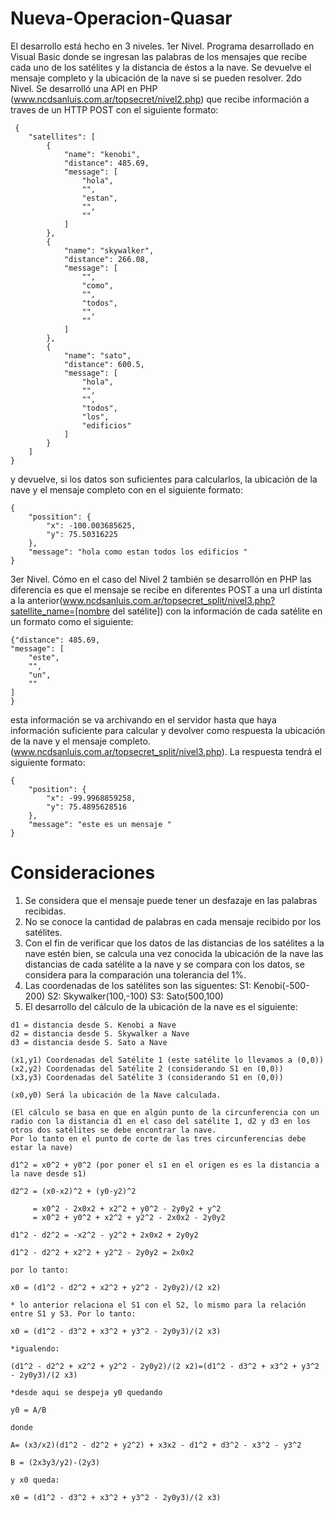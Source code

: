 # Nueva-Operacion-Quasar

El desarrollo está hecho en 3 niveles.
1er Nivel. Programa desarrollado en Visual Basic donde se ingresan las palabras de los mensajes que recibe cada uno de los satélites y la distancia de éstos a la nave. Se devuelve el mensaje completo y la ubicación de la nave si se pueden resolver.
2do Nivel. Se desarrolló una API en PHP (www.ncdsanluis.com.ar/topsecret/nivel2.php) que recibe información a traves de un HTTP POST con el siguiente formato:

```
 {
    "satellites": [
        {
            "name": "kenobi",
            "distance": 485.69,
            "message": [
                "hola",
                "",
                "estan",
                "",
                ""
            ]
        },
        {
            "name": "skywalker",
            "distance": 266.08,
            "message": [
                "",
                "como",
                "",
                "todos",
                "",
                ""
            ]
        },
        {
            "name": "sato",
            "distance": 600.5,
            "message": [
                "hola",
                "",
                "",
                "todos",
                "los",
                "edificios"
            ]
        }
    ]
}
```
y devuelve, si los datos son suficientes para calcularlos, la ubicación de la nave y el mensaje completo con en el siguiente formato:

```
{
    "possition": {
        "x": -100.003685625,
        "y": 75.50316225
    },
    "message": "hola como estan todos los edificios "
}
```
3er Nivel. Cómo en el caso del Nivel 2 también se desarrollón en PHP las diferencia es que el mensaje se recibe en diferentes POST a una url distinta a la anterior(www.ncdsanluis.com.ar/topsecret_split/nivel3.php?satellite_name=[nombre del satélite]) con la información de cada satélite en un formato como el siguiente:
```
{"distance": 485.69,
"message": [
    "este",
    "",
    "un",
    ""
]
}
```
esta información se va archivando en el servidor hasta que haya información suficiente para calcular y devolver como respuesta la ubicación de la nave y el mensaje completo. (www.ncdsanluis.com.ar/topsecret_split/nivel3.php). La respuesta tendrá el siguiente formato:
```
{
    "position": {
        "x": -99.9968859258,
        "y": 75.4895628516
    },
    "message": "este es un mensaje "
}
```
# Consideraciones
1) Se considera que el mensaje puede tener un desfazaje en las palabras recibidas.
2) No se conoce la cantidad de palabras en cada mensaje recibido por los satélites.
3) Con el fin de verificar que los datos de las distancias de los satélites a la nave estén bien, se calcula una vez conocida la ubicación de la nave las distancias de cada satélite a la nave y se compara con los datos, se considera para la comparación una tolerancia del 1%.
4) Las coordenadas de los satélites son las siguentes:
		S1: Kenobi(-500-200)
		S2: Skywalker(100,-100)
		S3: Sato(500,100) 
5) El desarrollo del cálculo de la ubicación de la nave es el siguiente:
```
d1 = distancia desde S. Kenobi a Nave
d2 = distancia desde S. Skywalker a Nave
d3 = distancia desde S. Sato a Nave

(x1,y1) Coordenadas del Satélite 1 (este satélite lo llevamos a (0,0))
(x2,y2) Coordenadas del Satélite 2 (considerando S1 en (0,0))
(x3,y3) Coordenadas del Satélite 3 (considerando S1 en (0,0))

(x0,y0) Será la ubicación de la Nave calculada.

(El cálculo se basa en que en algún punto de la circunferencia con un radio con la distancia d1 en el caso del satélite 1, d2 y d3 en los otros dos satélites se debe encontrar la nave.
Por lo tanto en el punto de corte de las tres circunferencias debe estar la nave)

d1^2 = x0^2 + y0^2 (por poner el s1 en el origen es es la distancia a la nave desde s1)

d2^2 = (x0-x2)^2 + (y0-y2)^2

     = x0^2 - 2x0x2 + x2^2 + y0^2 - 2y0y2 + y^2
     = x0^2 + y0^2 + x2^2 + y2^2 - 2x0x2 - 2y0y2

d1^2 - d2^2 = -x2^2 - y2^2 + 2x0x2 + 2y0y2

d1^2 - d2^2 + x2^2 + y2^2 - 2y0y2 = 2x0x2

por lo tanto:

x0 = (d1^2 - d2^2 + x2^2 + y2^2 - 2y0y2)/(2 x2)

* lo anterior relaciona el S1 con el S2, lo mismo para la relación entre S1 y S3. Por lo tanto:

x0 = (d1^2 - d3^2 + x3^2 + y3^2 - 2y0y3)/(2 x3)

*igualendo:

(d1^2 - d2^2 + x2^2 + y2^2 - 2y0y2)/(2 x2)=(d1^2 - d3^2 + x3^2 + y3^2 - 2y0y3)/(2 x3)

*desde aqui se despeja y0 quedando

y0 = A/B 

donde 

A= (x3/x2)(d1^2 - d2^2 + y2^2) + x3x2 - d1^2 + d3^2 - x3^2 - y3^2

B = (2x3y3/y2)-(2y3)

y x0 queda:

x0 = (d1^2 - d3^2 + x3^2 + y3^2 - 2y0y3)/(2 x3)

